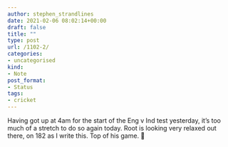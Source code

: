 ```yaml
---
author: stephen_strandlines
date: 2021-02-06 08:02:14+00:00
draft: false
title: ""
type: post
url: /1102-2/
categories:
- uncategorised
kind:
- Note
post_format:
- Status
tags:
- cricket
---
```


Having got up at 4am for the start of the Eng v Ind test yesterday, it’s too much of a stretch to do so again today. Root is looking very relaxed out there, on 182 as I write this. Top of his game. 🏏

